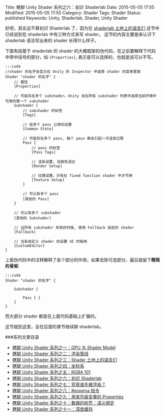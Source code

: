 Title: 瞎聊 Unity Shader 系列之六：初识 Shaderlab
Date: 2015-05-05 17:55
Modified: 2015-05-05 17:55
Category: Shader
Tags: Shader
Status: published
Keywords: Unity, Shaderlab, Shader, Unity Shader

好吧，其实这不算初识 Shaderlab 了，因为在 [shaderlab 土地上的语言们]({filename}/Shader_3.md) 这节中已经说到在 shaderlab 中有三种方式来写 shader。
这节的内容主要是来认识下 shaderlab 语法写出来的 shader 长得什么样子。

下面有段基于 shaderlab 的 shader 的大概框架的伪代码，在之前要解释下代码中带中括号的部分，如 `[Properties]`, 表示是可以选择的，也就是说可以不写。

	:::cuda
	//shader 的名字会显示在 Unity 的 Inspector 中选择 shader 的菜单里面
	Shader "shader 的名字" {
		// 属性
		[Properties]

		// 可能存在多个 subshader。Unity 会在所有 subshader 列表中选择当前环境中可用的第一个 subshader
		Subshader {
			// subshader 的标签
			[Tags]

			// 给多个 pass 公用的设置
			[Common State]

			// 可能存在多个 pass, 每个 pass 都会引起一次渲染过程
			Pass {
				// pass 的标签
				[Pass Tags]

				// 渲染设置, 如颜色混合
				[Render Setup]

				// 纹理设置，只有在 fixed function shader 中才可用
				[Texture Setup]
			}

			// 可以有多个 pass
			[其他的 Pass]
		}

		// 可以有多个 subshader
		[其他的 Subshader]

		// 当所有 subshader 失败的时候, 使用 Fallback 指定的 shader
		[Fallback]

		// 当有自定义 shader 的设置 UI 时候用
		[CustomEditor]
	}

上面伪代码中的注释解释了各个部分的作用，如果去除可选部分，最后就留下**精简的骨架**:

	:::cuda
	Shader "shader 的名字" {

		Subshader {

			Pass { }
		}
	}

而大部分 shader 都是在上面代码基础上扩展的。

这节就到这里，会在后面的章节继续聊 shaderlab。

###系列文章目录
- [瞎聊 Unity Shader 系列之一：GPU 与 Shader Model]({filename}/Shader_1.md)
- [瞎聊 Unity Shader 系列之二：渲染管线]({filename}/Shader_2.md)
- [瞎聊 Unity Shader 系列之三：Shader 土地上的语言们]({filename}/Shader_3.md)
- [瞎聊 Unity Shader 系列之四：坐标系]({filename}/Shader_4.md)
- [瞎聊 Unity Shader 系列之五：RGBA 101]({filename}/Shader_5.md)
- [瞎聊 Unity Shader 系列之六：初识 Shaderlab]({filename}/Shader_6.md)
- [瞎聊 Unity Shader 系列之七：究竟谁先被渲染？]({filename}/Shader_7.md)
- [瞎聊 Unity Shader 系列之八：#pragma 指令]({filename}/Shader_8.md)
- [瞎聊 Unity Shader 系列之九：用来包装变量的 Properties]({filename}/Shader_9.md)
- [瞎聊 Unity Shader 系列之十：数据的标签：语义绑定]({filename}/Shader_10.md)
- [瞎聊 Unity Shader 系列之十一：深度缓存]({filename}/Shader_11.md)